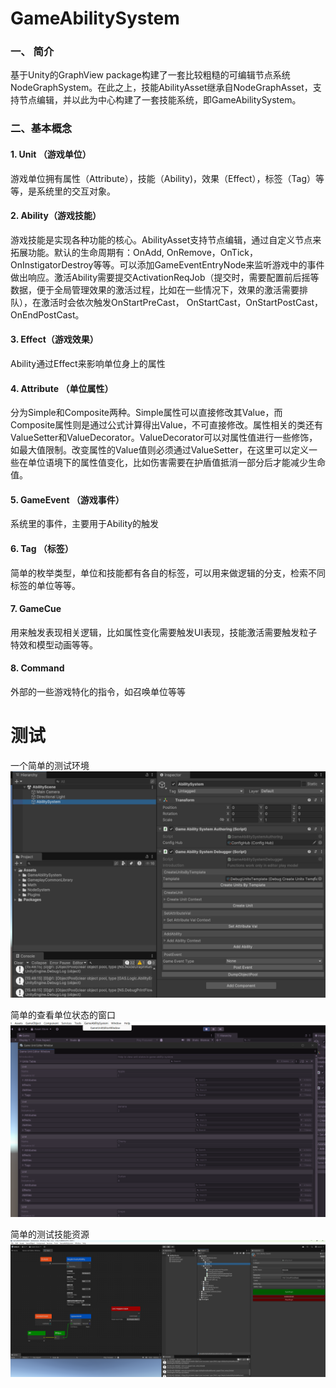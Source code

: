 # GameAbilitySystem
### 一、 简介
基于Unity的GraphView package构建了一套比较粗糙的可编辑节点系统NodeGraphSystem。在此之上，技能AbilityAsset继承自NodeGraphAsset，支持节点编辑，并以此为中心构建了一套技能系统，即GameAbilitySystem。

### 二、基本概念
#### 1.  Unit （游戏单位）
游戏单位拥有属性（Attribute），技能（Ability)，效果（Effect），标签（Tag）等等，是系统里的交互对象。
#### 2. Ability（游戏技能）
游戏技能是实现各种功能的核心。AbilityAsset支持节点编辑，通过自定义节点来拓展功能。默认的生命周期有：OnAdd, OnRemove，OnTick，OnInstigatorDestroy等等。可以添加GameEventEntryNode来监听游戏中的事件做出响应。激活Ability需要提交ActivationReqJob（提交时，需要配置前后摇等数据，便于全局管理效果的激活过程，比如在一些情况下，效果的激活需要排队），在激活时会依次触发OnStartPreCast， OnStartCast，OnStartPostCast，OnEndPostCast。
#### 3. Effect（游戏效果）
Ability通过Effect来影响单位身上的属性
#### 4. Attribute （单位属性）
分为Simple和Composite两种。Simple属性可以直接修改其Value，而Composite属性则是通过公式计算得出Value，不可直接修改。属性相关的类还有ValueSetter和ValueDecorator。ValueDecorator可以对属性值进行一些修饰，如最大值限制。改变属性的Value值则必须通过ValueSetter，在这里可以定义一些在单位语境下的属性值变化，比如伤害需要在护盾值抵消一部分后才能减少生命值。
#### 5. GameEvent （游戏事件）
系统里的事件，主要用于Ability的触发
#### 6. Tag （标签）
简单的枚举类型，单位和技能都有各自的标签，可以用来做逻辑的分支，检索不同标签的单位等等。
#### 7. GameCue 
用来触发表现相关逻辑，比如属性变化需要触发UI表现，技能激活需要触发粒子特效和模型动画等等。
#### 8. Command
外部的一些游戏特化的指令，如召唤单位等等


# 测试

一个简单的测试环境
![test scene](image-1.png)

简单的查看单位状态的窗口
![window to check unit states](image-2.png)

简单的测试技能资源
![ability asset](image.png)